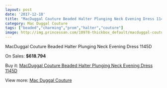 ```yaml
---
layout: post
date: '2017-12-18'
title: "MacDuggal Couture Beaded Halter Plunging Neck Evening Dress 1145D"
category: Mac Duggal Couture
tags: ["beaded","charming","prom","halter","couture"]
image: http://img.princessan.com/10978-thickbox_default/macduggal-couture-beaded-halter-plunging-neck-evening-dress-1145d.jpg
---
```

MacDuggal Couture Beaded Halter Plunging Neck Evening Dress 1145D

On Sales: **$618.794**
<a href="https://www.princessan.com/en/mac-duggal-couture/4959-macduggal-couture-beaded-halter-plunging-neck-evening-dress-1145d.html"><amp-img layout="responsive" width="600" height="600" src="//img.princessan.com/10978-thickbox_default/macduggal-couture-beaded-halter-plunging-neck-evening-dress-1145d.jpg" alt="MacDuggal Couture Beaded Halter Plunging Neck Evening Dress 1145D 0" /></a>

Buy it: [MacDuggal Couture Beaded Halter Plunging Neck Evening Dress 1145D](https://www.princessan.com/en/mac-duggal-couture/4959-macduggal-couture-beaded-halter-plunging-neck-evening-dress-1145d.html "MacDuggal Couture Beaded Halter Plunging Neck Evening Dress 1145D")

View more: [Mac Duggal Couture](https://www.princessan.com/en/39-mac-duggal-couture "Mac Duggal Couture")
